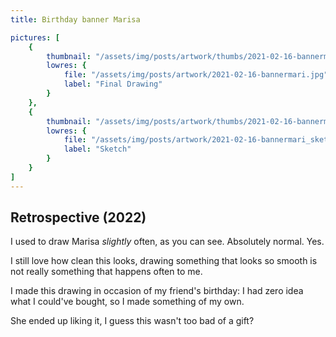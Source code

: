 ```yaml
---
title: Birthday banner Marisa

pictures: [
	{
		thumbnail: "/assets/img/posts/artwork/thumbs/2021-02-16-bannermari.jpg",
		lowres: {
			file: "/assets/img/posts/artwork/2021-02-16-bannermari.jpg",
			label: "Final Drawing"
		}
	},
	{
		thumbnail: "/assets/img/posts/artwork/thumbs/2021-02-16-bannermari_sketch.jpg",
		lowres: {
			file: "/assets/img/posts/artwork/2021-02-16-bannermari_sketch.jpg",
			label: "Sketch"
		}
	}
]
---
```

## Retrospective (2022)
I used to draw Marisa *slightly* often, as you can see. Absolutely normal. Yes.

I still love how clean this looks, drawing something that looks so smooth is not really something that happens often to me.

I made this drawing in occasion of my friend's birthday: I had zero idea what I could've bought, so I made something of my own.

She ended up liking it, I guess this wasn't too bad of a gift?
